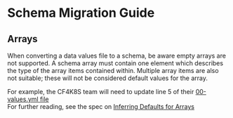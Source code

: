 # Schema Migration Guide

## Arrays
When converting a data values file to a schema, be aware empty arrays are not supported.
A schema array must contain one element which describes the type of the array items contained within.
Multiple array items are also not suitable; these will not be considered default values for the array.

For example, the CF4K8S team will need to update line 5 of their [00-values.yml file](https://github.com/cloudfoundry/cf-for-k8s/blob/875c2bed288d8fafd3a351da03b0b630b27385c3/config/logging/_ytt_lib/cf-k8s-logging/00-values.yml#L5) \
For further reading, see the spec on [Inferring Defaults for Arrays](https://hackmd.io/pODV3wzbT56MbQTxbQOOKQ?view#Inferring-Defaults-for-Arrays)
